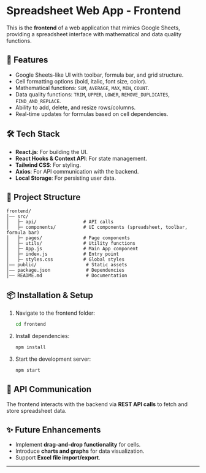 # Spreadsheet Web App - Frontend

This is the **frontend** of a web application that mimics Google Sheets, providing a spreadsheet interface with mathematical and data quality functions.

## 🚀 Features

- Google Sheets-like UI with toolbar, formula bar, and grid structure.
- Cell formatting options (bold, italic, font size, color).
- Mathematical functions: `SUM`, `AVERAGE`, `MAX`, `MIN`, `COUNT`.
- Data quality functions: `TRIM`, `UPPER`, `LOWER`, `REMOVE_DUPLICATES`, `FIND_AND_REPLACE`.
- Ability to add, delete, and resize rows/columns.
- Real-time updates for formulas based on cell dependencies.

## 🛠️ Tech Stack

- **React.js**: For building the UI.
- **React Hooks & Context API**: For state management.
- **Tailwind CSS**: For styling.
- **Axios**: For API communication with the backend.
- **Local Storage**: For persisting user data.

## 📂 Project Structure

```
frontend/
│—— src/
│   ├─ api/                 # API calls
│   ├─ components/          # UI components (spreadsheet, toolbar, formula bar)
│   ├─ pages/               # Page components
│   ├─ utils/               # Utility functions
│   ├─ App.js               # Main App component
│   ├─ index.js             # Entry point
│   ├─ styles.css           # Global styles
│—— public/                  # Static assets
│—— package.json             # Dependencies
│—— README.md                # Documentation
```

## 📦 Installation & Setup

1. Navigate to the frontend folder:
   ```sh
   cd frontend
   ```
2. Install dependencies:
   ```sh
   npm install
   ```
3. Start the development server:
   ```sh
   npm start
   ```

## 💽 API Communication

The frontend interacts with the backend via **REST API calls** to fetch and store spreadsheet data.

## ✨ Future Enhancements

- Implement **drag-and-drop functionality** for cells.
- Introduce **charts and graphs** for data visualization.
- Support **Excel file import/export**.

---
